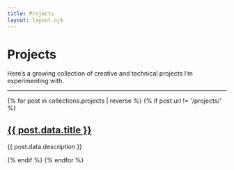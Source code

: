 ```yaml
---
title: Projects
layout: layout.njk
---
```


# Projects

Here’s a growing collection of creative and technical projects I’m experimenting with.

---

{% for post in collections.projects | reverse %}
  {% if post.url != '/projects/' %}
    <article class="post-preview">
      <h2><a href="{{ post.url }}">{{ post.data.title }}</a></h2>
      <p>{{ post.data.description }}</p>
    </article>
  {% endif %}
{% endfor %}